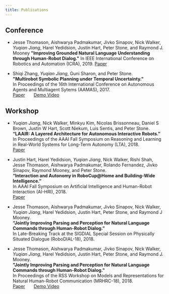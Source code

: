 ```yaml
---
title: Publications
---
```

## Conference
- Jesse Thomason, Aishwarya Padmakumar, Jivko Sinapov, Nick Walker, *Yuqian Jiang*, Harel Yedidsion, Justin Hart, Peter Stone, and Raymond J. Mooney
**"Improving Grounded Natural Language Understanding through Human-Robot Dialog."**
In IEEE International Conference on Robotics and Automation (ICRA), 2019.
[Paper](http://www.cs.utexas.edu/users/ai-lab/downloadPublication.php?filename=http://www.cs.utexas.edu/users/ml/papers/thomason.icra18.pdf&pubid=127746)

- Shiqi Zhang, *Yuqian Jiang*, Guni Sharon, and Peter Stone.  
**"Multirobot Symbolic Planning under Temporal Uncertainty."**  
In Proceedings of the 16th International Conference on Autonomous Agents and Multiagent Sytems (AAMAS), 2017.  
[Paper](http://www.cs.utexas.edu/~pstone/Papers/bib2html-links/AAMAS17-Zhang.pdf) &nbsp; &nbsp; &nbsp; [Demo Video](https://youtu.be/ADbH3sppLHQ)



## Workshop
- *Yuqian Jiang*, Nick Walker, Minkyu Kim, Nicolas Brissonneau, Daniel S Brown, Justin W Hart, Scott Niekum, Luis Sentis, and Peter Stone.  
**“LAAIR: A Layered Architecture for Autonomous Interactive Robots.”**  
In Proceedings of the AAAI Fall Symposium on Reasoning and Learning in Real-World Systems for Long-Term Autonomy (LTA), 2018.  
[Paper](http://rbr.cs.umass.edu/lta/papers/FSS-18_paper_55.pdf)

- Justin Hart, Harel Yedidsion, *Yuqian Jiang*, Nick Walker, Rishi Shah, Jesse Thomason, Aishwarya Padmakumar, Rolando Fernandez, Jivko Sinapov, Raymond Mooney, and Peter Stone.  
**“Interaction and Autonomy in RoboCup@Home and Building-Wide Intelligence.”**  
In AAAI Fall Symposium on Artificial Intelligence and Human-Robot Interaction (AI-HRI), 2018.  
[Paper](https://arxiv.org/pdf/1810.02919.pdf)

- Jesse Thomason, Aishwarya Padmakumar, Jivko Sinapov, Nick Walker, *Yuqian Jiang*, Harel Yedidsion, Justin Hart, Peter Stone, and Raymond J Mooney.  
**“Jointly Improving Parsing and Perception for Natural Language Commands through Human-Robot Dialog.”**  
In Late-Breaking Track at the SIGDIAL Special Session on Physically Situated Dialogue (RoboDIAL-18), 2018.  

- Jesse Thomason, Aishwarya Padmakumar, Jivko Sinapov, Nick Walker, *Yuqian Jiang*, Harel Yedidsion, Justin Hart, Peter Stone, and Raymond J. Mooney.  
**"Jointly Improving Parsing and Perception for Natural Language Commands through Human-Robot Dialog."**  
In Proceedings of the RSS Workshop on Models and Representations for Natural Human-Robot Communication (MRHRC-18), 2018.  
[Paper](https://www.cs.utexas.edu/%7Epstone/Papers/bib2html-links/MRHRC18-thomason.pdf) &nbsp; &nbsp; &nbsp; [Demo Video](https://youtu.be/PbOfteZ_CJc)
